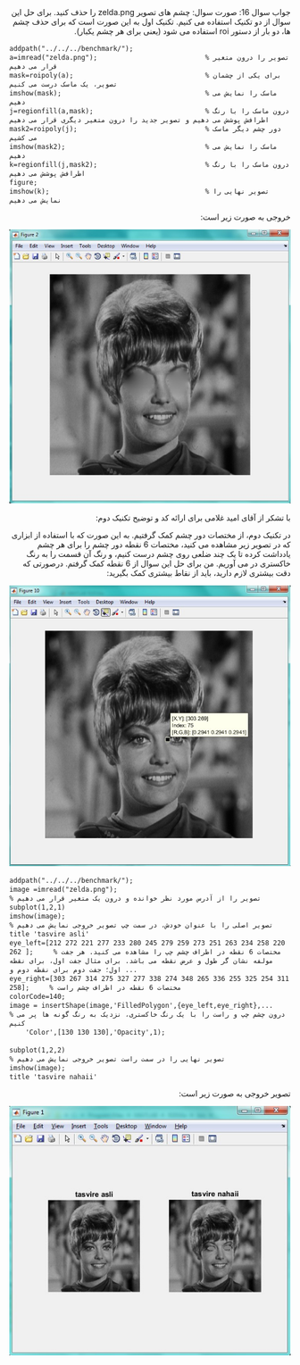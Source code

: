 <div dir="rtl">
جواب سوال 16:
  صورت سوال: چشم های تصویر zelda.png را حذف کنید.
  برای حل این سوال از دو تکنیک استفاده می کنیم. تکنیک اول به این صورت است که برای حذف چشم ها، دو بار از دستور roi استفاده می شود (یعنی برای هر چشم یکبار). 
</div>

```
addpath("../../../benchmark/");
a=imread("zelda.png");                           % تصویر را درون متغیر قرار می دهیم
mask=roipoly(a);                                 % برای یکی از چشمان تصویر، یک ماسک درست می کنیم
imshow(mask);                                    % ماسک را نمایش می دهیم
j=regionfill(a,mask);                            % درون ماسک را با رنگ اطرافش پوشش می دهیم و تصویر جدید را درون متغیر دیگری قرار می دهیم
mask2=roipoly(j);                                % دور چشم دیگر ماسک می کشیم
imshow(mask2);                                   % ماسک را نمایش می دهیم
k=regionfill(j,mask2);                           % درون ماسک را با رنگ اطرافش پوشش می دهیم
figure;
imshow(k);                                       % تصویر نهایی را نمایش می دهیم
```

<div dir="rtl">
خروجی به صورت زیر است:
</div>

![khorooji](02566.jpg)

<div dir="rtl">
  با تشکر از آقای امید غلامی برای ارائه کد و توضیح تکنیک دوم:

در تکنیک دوم، از مختصات دور چشم کمک گرفتیم. به این صورت که با استفاده از ابزاری که در تصویر زیر مشاهده می کنید، مختصات 6 نقطه دور چشم را برای هر چشم یادداشت کرده تا
یک چند ضلعی روی چشم درست کنیم، و رنگ آن قسمت را به رنگ خاکستری در می آوریم.
من برای حل این سوال از 6 نقطه کمک گرفتم. درصورتی که دقت بیشتری لازم دارید، باید از نقاط بیشتری کمک بگیرید:

</div>

![khorooji](02682.jpg)

```
addpath("../../../benchmark/");
image =imread("zelda.png");                                                      % تصویر را از آدرس مورد نظر خوانده و درون یک متغیر قرار می دهیم
subplot(1,2,1)
imshow(image);                                                                   % تصویر اصلی را با عنوان خودش، در سمت چپ تصویر خروجی نمایش می دهیم
title 'tasvire asli'
eye_left=[212 272 221 277 233 280 245 279 259 273 251 263 234 258 220 262 ];     % مختصات 6 نقطه در اطراف چشم چپ را مشاهده می کنید. هر جفت مولفه نشان گر طول و عرض نقطه می باشد. برای مثال جفت اول، برای نقطه اول؛ جفت دوم برای نقطه دوم و ...
eye_right=[303 267 314 275 327 277 338 274 348 265 336 255 325 254 311 258];     % مختصات 6 نقطه در اطراف چشم راست
colorCode=140;
image = insertShape(image,'FilledPolygon',{eye_left,eye_right},...               % درون چشم چپ و راست را با یک رنگ خاکستری، نزدیک به رنگ گونه ها پر می کنیم
    'Color',[130 130 130],'Opacity',1);

subplot(1,2,2)                                                                   % تصویر نهایی را در سمت راست تصویر خروجی نمایش می دهیم
imshow(image);
title 'tasvire nahaii'
```

<div dir="rtl">
تصویر خروجی به صورت زیر است:
</div>

![khorooji](02683.jpg)
